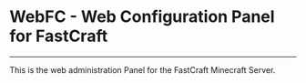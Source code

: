 # WebFC - Web Configuration Panel for FastCraft
------------
This is the web administration Panel
for the FastCraft Minecraft Server.